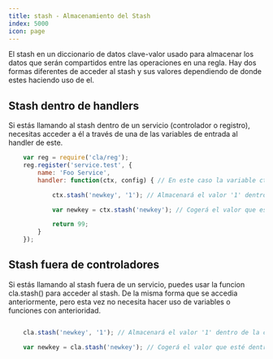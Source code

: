 ```yaml
---
title: stash - Almacenamiento del Stash
index: 5000
icon: page
---
```


El stash en un diccionario de datos clave-valor usado para almacenar los datos que serán compartidos entre las
operaciones en una regla.  Hay dos formas diferentes de acceder al stash y sus valores dependiendo de donde estes
haciendo uso de el.

## Stash dentro de handlers

Si estás llamando al stash dentro de un servicio (controlador o registro), necesitas acceder a él a través de una de las
variables de entrada al handler de este.

```javascript
    var reg = require('cla/reg');
    reg.register('service.test', {
        name: 'Foo Service',
        handler: function(ctx, config) { // En este caso la variable ctx contiene el stash

            ctx.stash('newkey', '1'); // Almacenará el valor '1' dentro de la clave 'newkey' en el stash

            var newkey = ctx.stash('newkey'); // Cogerá el valor que esté dentro de la clave 'newkey'

            return 99;
        }
    });
```

## Stash fuera de controladores

Si estás llamando al stash fuera de un servicio, puedes usar la funcion cla.stash() para acceder al stash.  De la misma
forma que se accedia anteriormente, pero esta vez no necesita hacer uso de variables o funciones con anterioridad.

```javascript

    cla.stash('newkey', '1'); // Almacenará el valor '1' dentro de la clave 'newkey' en el stash

    var newkey = cla.stash('newkey'); // Cogerá el valor que esté dentro de la clave 'newkey'
```
